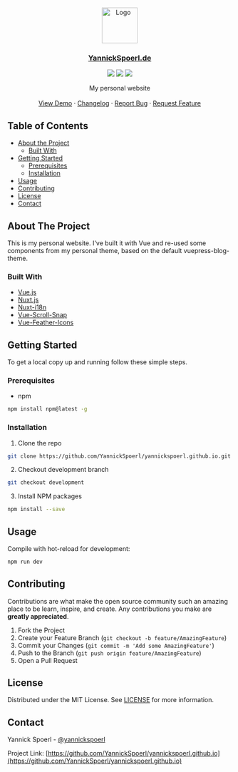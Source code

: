 <br />
<p align="center">
  <a href="https://github.com/YannickSpoerl/yannickspoerl.github.io">
    <img src="https://github.com/YannickSpoerl/yannickspoerl.github.io/tree/development/static/logo.png" alt="Logo" width="80" height="80">
  </a>

  <h3 align="center"><a href="https://www.yannickspoerl.de">YannickSpoerl.de</a></h3>
  <p align="center">
  <img src="https://img.shields.io/github/license/YannickSpoerl/yannickspoerl.github.io"/>
  <img src="https://img.shields.io/github/package-json/v/yannickspoerl/yannickspoerl.github.io/development"/>
  <img src="https://img.shields.io/github/workflow/status/YannickSpoerl/yannickspoerl.github.io/Build%20and%20Deploy"/>
  </p>
  
  <p align="center">
    My personal website
    <br />
    <br />
    <a href="https://www.yannickspoerl.de">View Demo</a>
    ·
    <a href="https://github.com/YannickSpoerl/yannickspoerl.github.io/blob/master/CHANGELOG.md">Changelog</a>
    ·
    <a href="https://github.com/YannickSpoerl/yannickspoerl.github.io/issues">Report Bug</a>
    ·
    <a href="https://github.com/YannickSpoerl/yannickspoerl.github.io/issues">Request Feature</a>
  </p>
</p>



<!-- TABLE OF CONTENTS -->
## Table of Contents

* [About the Project](#about-the-project)
  * [Built With](#built-with)
* [Getting Started](#getting-started)
  * [Prerequisites](#prerequisites)
  * [Installation](#installation)
* [Usage](#usage)
* [Contributing](#contributing)
* [License](#license)
* [Contact](#contact)



<!-- ABOUT THE PROJECT -->
## About The Project

This is my personal website. I've built it with Vue and re-used some components from my personal theme, based on the default vuepress-blog-theme.


### Built With

* [Vue.js](https://vuejs.org/)
* [Nuxt.js](https://nuxtjs.org/)
* [Nuxt-i18n](https://github.com/nuxt-community/nuxt-i18n)
* [Vue-Scroll-Snap](https://github.com/angelomelonas/vue-scroll-snap)
* [Vue-Feather-Icons](https://github.com/egoist/vue-feather-icons)



<!-- GETTING STARTED -->
## Getting Started

To get a local copy up and running follow these simple steps.

### Prerequisites

* npm
```sh
npm install npm@latest -g
```

### Installation
 
1. Clone the repo
```sh
git clone https://github.com/YannickSpoerl/yannickspoerl.github.io.git
```
2. Checkout development branch
```sh
git checkout development
```
3. Install NPM packages
```sh
npm install --save
```



<!-- USAGE EXAMPLES -->
## Usage

Compile with hot-reload for development:
```sh
npm run dev
```

<!-- CONTRIBUTING -->
## Contributing

Contributions are what make the open source community such an amazing place to be learn, inspire, and create. Any contributions you make are **greatly appreciated**.

1. Fork the Project
2. Create your Feature Branch (`git checkout -b feature/AmazingFeature`)
3. Commit your Changes (`git commit -m 'Add some AmazingFeature'`)
4. Push to the Branch (`git push origin feature/AmazingFeature`)
5. Open a Pull Request



<!-- LICENSE -->
## License

Distributed under the MIT License. See [LICENSE](https://github.com/YannickSpoerl/yannickspoerl.github.io/blob/master/LICENSE.md) for more information.



<!-- CONTACT -->
## Contact

Yannick Spoerl - [@yannickspoerl](https://twitter.com/yannickspoerl)

Project Link: [https://github.com/YannickSpoerl/yannickspoerl.github.io](https://github.com/YannickSpoerl/yannickspoerl.github.io)
